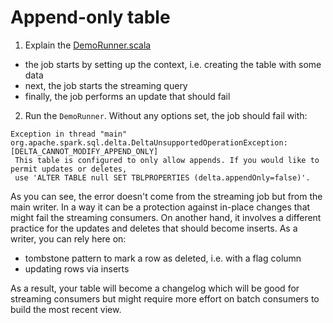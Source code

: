 # Append-only table 
1. Explain the [DemoRunner.scala](DemoRunner.scala)
* the job starts by setting up the context, i.e. creating the table with some data
* next, the job starts the streaming query
* finally, the job performs an update that should fail
2. Run the `DemoRunner`. Without any options set, the job should fail with:
```
Exception in thread "main" org.apache.spark.sql.delta.DeltaUnsupportedOperationException: [DELTA_CANNOT_MODIFY_APPEND_ONLY]
 This table is configured to only allow appends. If you would like to permit updates or deletes, 
 use 'ALTER TABLE null SET TBLPROPERTIES (delta.appendOnly=false)'.
```

As you can see, the error doesn't come from the streaming job but from the main writer. In a way
it can be a protection against in-place changes that might fail the streaming consumers. On another hand,
it involves a different practice for the updates and deletes that should become inserts. As a writer,
you can rely here on:

* tombstone pattern to mark a row as deleted, i.e. with a flag column
* updating rows via inserts

As a result, your table will become a changelog which will be good for streaming consumers but might
require more effort on batch consumers to build the most recent view.